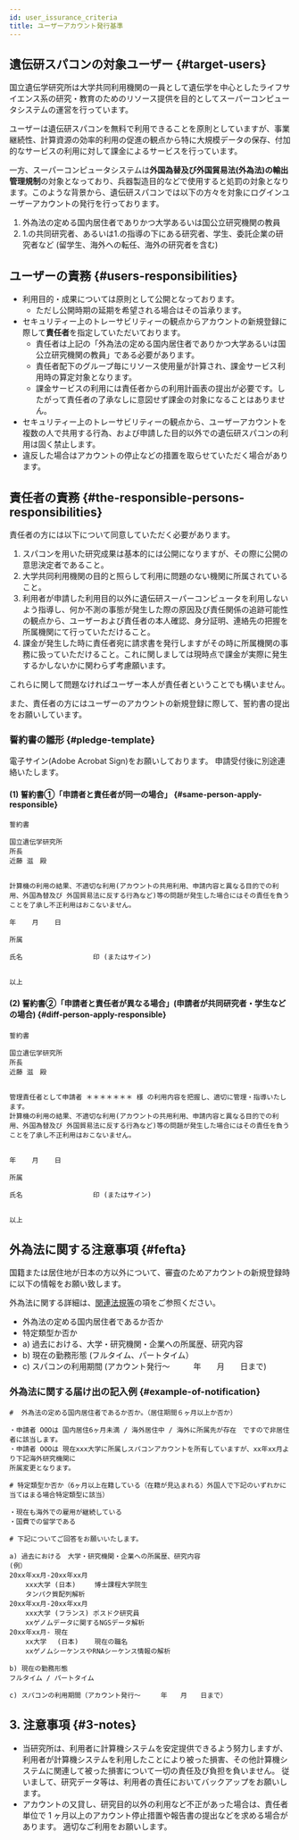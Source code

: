 ```yaml
---
id: user_issurance_criteria
title: ユーザーアカウント発行基準
---
```


## 遺伝研スパコンの対象ユーザー {#target-users}

国立遺伝学研究所は大学共同利用機関の一員として遺伝学を中心としたライフサイエンス系の研究・教育のためのリソース提供を目的としてスーパーコンピュータシステムの運営を行っています。

ユーザーは遺伝研スパコンを無料で利用できることを原則としていますが、事業継続性、計算資源の効率的利用の促進の観点から特に大規模データの保存、付加的なサービスの利用に対して課金によるサービスを行っています。

一方、スーパーコンピュータシステムは**外国為替及び外国貿易法(外為法)の輸出管理規制**の対象となっており、兵器製造目的などで使用すると処罰の対象となります。このような背景から、遺伝研スパコンでは以下の方々を対象にログインユーザーアカウントの発行を行っております。

1. 外為法の定める国内居住者でありかつ大学あるいは国公立研究機関の教員
2. 1.の共同研究者、あるいは1.の指導の下にある研究者、学生、委託企業の研究者など (留学生、海外への転任、海外の研究者を含む)


## ユーザーの責務 {#users-responsibilities}

- 利用目的・成果については原則として公開となっております。
    - ただし公開時期の延期を希望される場合はその旨承ります。
- セキュリティー上のトレーサビリティーの観点からアカウントの新規登録に際して**責任者**を指定していただいております。
   - 責任者は上記の「外為法の定める国内居住者でありかつ大学あるいは国公立研究機関の教員」である必要があります。
   - 責任者配下のグループ毎にリソース使用量が計算され、課金サービス利用時の算定対象となります。
   - 課金サービスの利用には責任者からの利用計画表の提出が必要です。したがって責任者の了承なしに意図せず課金の対象になることはありません。
- セキュリティー上のトレーサビリティーの観点から、ユーザーアカウントを複数の人で共用する行為、および申請した目的以外での遺伝研スパコンの利用は固く禁止します。
- 違反した場合はアカウントの停止などの措置を取らせていただく場合があります。



## 責任者の責務 {#the-responsible-persons-responsibilities}


責任者の方には以下について同意していただく必要があります。

1. スパコンを用いた研究成果は基本的には公開になりますが、その際に公開の意思決定者であること。
2. 大学共同利用機関の目的と照らして利用に問題のない機関に所属されていること。
3. 利用者が申請した利用目的以外に遺伝研スーパーコンピュータを利用しないよう指導し、何か不測の事態が発生した際の原因及び責任関係の追跡可能性の観点から、ユーザーおよび責任者の本人確認、身分証明、連絡先の把握を所属機関にて行っていただけること。
4. 課金が発生した時に責任者宛に請求書を発行しますがその時に所属機関の事務に扱っていただけること。これに関しましては現時点で課金が実際に発生するかしないかに関わらず考慮願います。


これらに関して問題なければユーザー本人が責任者ということでも構いません。

また、責任者の方にはユーザーのアカウントの新規登録に際して、誓約書の提出をお願いしています。

### 誓約書の雛形 {#pledge-template}

電子サイン(Adobe Acrobat Sign)をお願いしております。
申請受付後に別途連絡いたします。

#### (1) 誓約書①「申請者と責任者が同一の場合」 {#same-person-apply-responsible}

```
誓約書

国立遺伝学研究所 
所長 
近藤 滋　殿 


計算機の利用の結果、不適切な利用(アカウントの共用利用、申請内容と異なる目的での利用、外国為替及び 外国貿易法に反する行為など)等の問題が発生した場合にはその責任を負うことを了承し不正利用はおこないません。 

年    月    日 

所属 

氏名　　　　　　　　　　 印 (またはサイン) 


以上
```


#### (2) 誓約書②「申請者と責任者が異なる場合」(申請者が共同研究者・学生などの場合) {#diff-person-apply-responsible}

```
誓約書

国立遺伝学研究所 
所長 
近藤 滋　殿 


管理責任者として申請者 ＊＊＊＊＊＊＊ 様 の利用内容を把握し、適切に管理・指導いたします。 
計算機の利用の結果、不適切な利用(アカウントの共用利用、申請内容と異なる目的での利用、外国為替及び 外国貿易法に反する行為など)等の問題が発生した場合にはその責任を負うことを了承し不正利用はおこないません。 


年    月    日 

所属 

氏名　　　　　　　　　　 印 (またはサイン) 


以上
```



## 外為法に関する注意事項 {#fefta}

国籍または居住地が日本の方以外について、審査のためアカウントの新規登録時に以下の情報をお願い致します。

外為法に関する詳細は、[関連法規等](/application/terms_and_policies/legislation/)の項をご参照ください。

<!--
審査のためアカウントの新規登録時に以下の情報をお願い致します。([関連法規等](/application/legislation))の項をご参照ください。）
-->

- 外為法の定める国内居住者であるか否か
- 特定類型か否か
- a) 過去における、大学・研究機関・企業への所属歴、研究内容
- b) 現在の勤務形態 (フルタイム、パートタイム）
- c) スパコンの利用期間 (アカウント発行～　　　年　　月　　日まで)

<!-- 
非居住者又は特定類型に該当する場合、[<u>本人の誓約書</u>](/application/signing_PDF_non-resident)が必要となります。
 -->


### 外為法に関する届け出の記入例 {#example-of-notification}

```
#  外為法の定める国内居住者であるか否か。（居住期間６ヶ月以上か否か） 

・申請者 OOOは 国内居住6ヶ月未満 / 海外居住中 / 海外に所属先が存在　ですので非居住者に該当します。
・申請者 OOOは 現在xxx大学に所属しスパコンアカウントを所有していますが、xx年xx月より下記海外研究機関に
所属変更となります。

# 特定類型か否か（6ヶ月以上在籍している（在籍が見込まれる）外国人で下記のいずれかに当てはまる場合特定類型に該当）

・現在も海外での雇用が継続している
・国費での留学である

# 下記についてご回答をお願いいたします。

a) 過去における　大学・研究機関・企業への所属歴、研究内容
(例）
20xx年xx月-20xx年xx月　
    xxx大学 (日本)　   博士課程大学院生
    タンパク質配列解析
20xx年xx月-20xx年xx月　
    xxx大学 (フランス) ポスドク研究員
    xxゲノムデータに関するNGSデータ解析
20xx年xx月- 現在　     
    xx大学　 (日本)    現在の職名
    xxゲノムシーケンスやRNAシーケンス情報の解析

b) 現在の勤務形態
フルタイム / パートタイム

c) スパコンの利用期間（アカウント発行～　　　年　　月　　日まで）
```

## 3. 注意事項 {#3-notes}

- 当研究所は、利用者に計算機システムを安定提供できるよう努力しますが、利用者が計算機システムを利用したことにより被った損害、その他計算機システムに関連して被った損害について一切の責任及び負担を負いません。 従いまして、研究データ等は、利用者の責任においてバックアップをお願いします。
- アカウントの又貸し、研究目的以外の利用など不正があった場合は、責任者単位で 1 ヶ月以上のアカウント停止措置や報告書の提出などを求める場合があります。 適切なご利用をお願いします。
